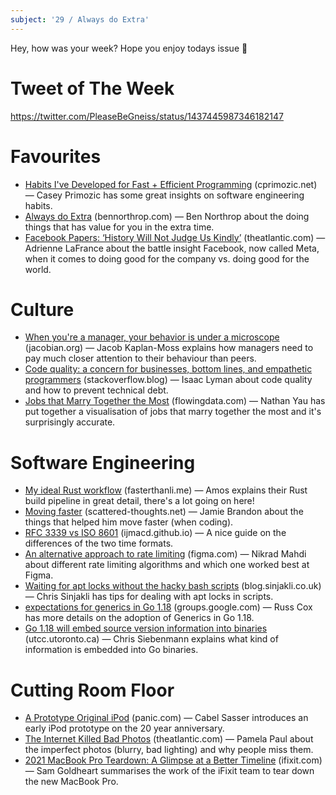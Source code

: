 ```yaml
---
subject: '29 / Always do Extra'
---
```


Hey, how was your week? Hope you enjoy todays issue 🎃

# Tweet of The Week
https://twitter.com/PleaseBeGneiss/status/1437445987346182147

# Favourites
* [Habits I've Developed for Fast + Efficient Programming](https://cprimozic.net/blog/programming-speed-strategies/) (cprimozic.net) — Casey Primozic has some great insights on software engineering habits.
* [Always do Extra](http://www.bennorthrop.com/Essays/2021/always-do-extra.php) (bennorthrop.com) — Ben Northrop about the doing things that has value for you in the extra time.
* [Facebook Papers: ‘History Will Not Judge Us Kindly’](https://www.theatlantic.com/ideas/archive/2021/10/facebook-papers-democracy-election-zuckerberg/620478/) (theatlantic.com) — Adrienne LaFrance about the battle insight Facebook, now called Meta, when it comes to doing good for the company vs. doing good for the world.

# Culture
* [When you're a manager, your behavior is under a microscope](https://jacobian.org/2021/oct/26/manager-microscope/) (jacobian.org) — Jacob Kaplan-Moss explains how managers need to pay much closer attention to their behaviour than peers.
* [Code quality: a concern for businesses, bottom lines, and empathetic programmers](https://stackoverflow.blog/2021/10/18/code-quality-a-concern-for-businesses-bottom-lines-and-empathetic-programmers/) (stackoverflow.blog) — Isaac Lyman about code quality and how to prevent technical debt.
* [Jobs that Marry Together the Most](https://flowingdata.com/2021/05/26/jobs-that-marry-together/) (flowingdata.com) — Nathan Yau has put together a visualisation of jobs that marry together the most and it's surprisingly accurate.

# Software Engineering
* [My ideal Rust workflow](https://fasterthanli.me/articles/my-ideal-rust-workflow) (fasterthanli.me) — Amos explains their Rust build pipeline in great detail, there's a lot going on here!
* [Moving faster](https://scattered-thoughts.net/writing/moving-faster/) (scattered-thoughts.net) — Jamie Brandon about the things that helped him move faster (when coding).
* [RFC 3339 vs ISO 8601](https://ijmacd.github.io/rfc3339-iso8601/) (ijmacd.github.io) — A nice guide on the differences of the two time formats.
* [An alternative approach to rate limiting](https://www.figma.com/blog/an-alternative-approach-to-rate-limiting/) (figma.com) — Nikrad Mahdi about different rate limiting algorithms and which one worked best at Figma.
* [Waiting for apt locks without the hacky bash scripts](https://blog.sinjakli.co.uk/2021/10/25/waiting-for-apt-locks-without-the-hacky-bash-scripts/) (blog.sinjakli.co.uk) — Chris Sinjakli has tips for dealing with apt locks in scripts.
* [expectations for generics in Go 1.18](https://groups.google.com/g/golang-dev/c/iuB22_G9Kbo) (groups.google.com) — Russ Cox has more details on the adoption of Generics in Go 1.18.
* [Go 1.18 will embed source version information into binaries](https://utcc.utoronto.ca/~cks/space/blog/programming/GoVersionOfYourSource) (utcc.utoronto.ca) — Chris Siebenmann explains what kind of information is embedded into Go binaries.

# Cutting Room Floor
* [A Prototype Original iPod](https://panic.com/blog/a-prototype-original-ipod/) (panic.com) — Cabel Sasser introduces an early iPod prototype on the 20 year anniversary.
* [The Internet Killed Bad Photos](https://www.theatlantic.com/culture/archive/2021/10/internet-lost-bad-photos/620463/) (theatlantic.com) — Pamela Paul about the imperfect photos (blurry, bad lighting) and why people miss them.
* [2021 MacBook Pro Teardown: A Glimpse at a Better Timeline](https://www.ifixit.com/News/54122/macbook-pro-2021-teardown) (ifixit.com) — Sam Goldheart summarises the work of the iFixit team to tear down the new MacBook Pro.
